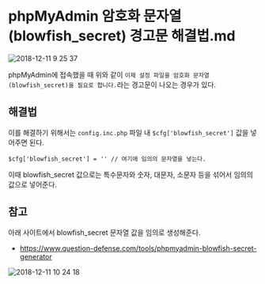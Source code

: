 # phpMyAdmin 암호화 문자열(blowfish_secret) 경고문 해결법.md

![2018-12-11 9 25 37](https://user-images.githubusercontent.com/36276682/49802991-ecd0eb00-fd91-11e8-995a-5082ff56b85c.png)

phpMyAdmin에 접속했을 때 위와 같이 `이제 설정 파일을 암호화 문자열(blowfish_secret)을 필요로 합니다.`라는 경고문이 나오는 경우가 있다. 

## 해결법
이를 해결하기 위해서는 `config.inc.php` 파일 내 `$cfg['blowfish_secret']` 값을 넣어주면 된다. 

```
$cfg['blowfish_secret'] = '' // 여기에 임의의 문자열을 넣는다.
```

이때 blowfish_secret 값으로는 특수문자와 숫자, 대문자, 소문자 등을 섞어서 임의의 값으로 넣어준다. 

## 참고

아래 사이트에서 blowfish_secret 문자열 값을 임의로 생성해준다. 
- https://www.question-defense.com/tools/phpmyadmin-blowfish-secret-generator 

![2018-12-11 10 24 18](https://user-images.githubusercontent.com/36276682/49803580-8e0c7100-fd93-11e8-900c-441af99a78e0.png)